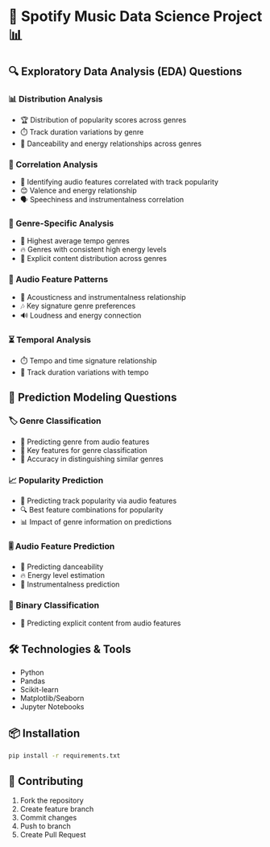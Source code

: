 # 🎵 Spotify Music Data Science Project 📊

## 🔍 Exploratory Data Analysis (EDA) Questions

### 📊 Distribution Analysis
- 🏆 Distribution of popularity scores across genres
- ⏱️ Track duration variations by genre
- 💃 Danceability and energy relationships across genres

### 🔗 Correlation Analysis
- 🌟 Identifying audio features correlated with track popularity
- 😊 Valence and energy relationship
- 🗣️ Speechiness and instrumentalness correlation

### 🎸 Genre-Specific Analysis
- 🚀 Highest average tempo genres
- 🔥 Genres with consistent high energy levels
- 🔞 Explicit content distribution across genres

### 🎼 Audio Feature Patterns
- 🎹 Acousticness and instrumentalness relationship
- 🎶 Key signature genre preferences
- 🔊 Loudness and energy connection

### ⏳ Temporal Analysis
- ⏱️ Tempo and time signature relationship
- 📏 Track duration variations with tempo

## 🤖 Prediction Modeling Questions

### 🏷️ Genre Classification
- 🔮 Predicting genre from audio features
- 🌈 Key features for genre classification
- 🎯 Accuracy in distinguishing similar genres

### 📈 Popularity Prediction
- 🌟 Predicting track popularity via audio features
- 🔍 Best feature combinations for popularity
- 📊 Impact of genre information on predictions

### 🎚️ Audio Feature Prediction
- 💃 Predicting danceability
- 🔥 Energy level estimation
- 🎹 Instrumentalness prediction

### 🚦 Binary Classification
- 🔞 Predicting explicit content from audio features

## 🛠️ Technologies & Tools
- Python
- Pandas
- Scikit-learn
- Matplotlib/Seaborn
- Jupyter Notebooks

## 📦 Installation
```bash
pip install -r requirements.txt
```

## 🤝 Contributing
1. Fork the repository
2. Create feature branch
3. Commit changes
4. Push to branch
5. Create Pull Request

